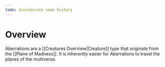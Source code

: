 ```yaml
---
todo: Incorporate some history
---
```

# Overview
Aberrations are a [[Creatures Overview|Creature]] type that originate from the [[Plane of Madness]]. It is inherently easier for Aberrations to travel the planes of the multiverse.